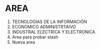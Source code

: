 # AREA

1. TECNOLOGIAS DE LA INFORMACIÓN
2. ECONOMICO ADMINISTRTAIVO
3. INDUSTRAL ELECTRICA Y ELECTRONICA
4. Area para probar stash
5. Nueva area